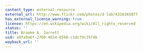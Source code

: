 ```yaml
---
content_type: external-resource
external_url: http://www.flickr.com/photos/d-lab/4316365877
has_external_license_warning: true
license: https://en.wikipedia.org/wiki/All_rights_reserved
status: ''
title: Brooke A. Jarrett
uid: a9fa9a6f-2760-4614-85b8-c1dc79c35f4b
wayback_url: ''
---
```

